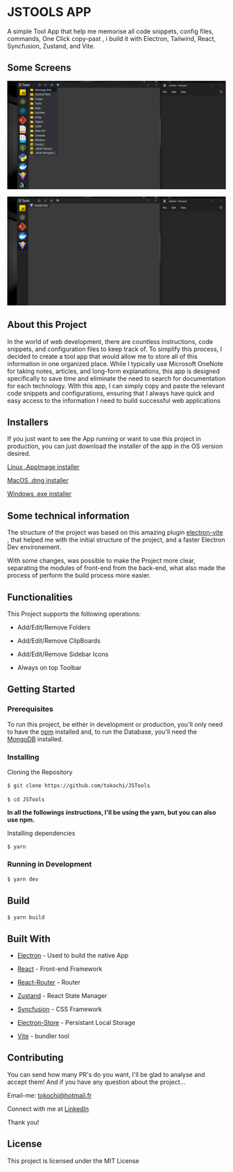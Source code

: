 # JSTOOLS APP


A simple Tool App that help me memorise all code snippets, config files, commands, One Click copy-past , i build it  with Electron, Tailwind, React, Syncfusion, Zustand,  and Vite.


## Some Screens

![demo](https://github.com/tokochi/JSTools/blob/master/img/01.gif)

![Add-folder](https://github.com/tokochi/JSTools/blob/master/img/02.gif)

## About this Project

In the world of web development, there are countless instructions, code snippets, and configuration files to keep track of. To simplify this process, I decided to create a tool app that would allow me to store all of this information in one organized place. While I typically use Microsoft OneNote for taking notes, articles, and long-form explanations, this app is designed specifically to save time and eliminate the need to search for documentation for each technology. With this app, I can simply copy and paste the relevant code snippets and configurations, ensuring that I always have quick and easy access to the information I need to build successful web applications

## Installers



If you just want to see the App running or want to use this project in production, you can just download the installer of the app in the OS version desired.

[Linux .AppImage installer](https://drive.google.com/file/d/1OECix6qiw4nVDJ86kZ2ZGcSaeWmqnZiY/view?usp=share_link)

[MacOS .dmg installer](https://drive.google.com/file/d/1OECix6qiw4nVDJ86kZ2ZGcSaeWmqnZiY/view?usp=share_link)

[Windows .exe installer](https://drive.google.com/file/d/1OECix6qiw4nVDJ86kZ2ZGcSaeWmqnZiY/view?usp=share_link)


## Some technical information


The structure of the project was based on this amazing plugin [electron-vite](https://www.npmjs.com/package/electron-vite) , that helped me with the initial structure of the project, and a faster Electron Dev environement.


With some changes, was possible to make the Project more clear, separating the modules of front-end from the back-end, what also made the process of perform the build process more easier.

## Functionalities


This Project supports the following operations:

- Add/Edit/Remove Folders

- Add/Edit/Remove ClipBoards

- Add/Edit/Remove Sidebar Icons

- Always on top Toolbar 


## Getting Started



### Prerequisites


To run this project, be either in development or production, you'll only need to have the [npm](https://www.npmjs.com/) installed and, to run the Database, you'll need the [MongoDB](https://www.mongodb.com/try/download/community) installed.

### Installing

Cloning the Repository

```
$ git clone https://github.com/tokochi/JSTools

$ cd JSTools
```

**In all the followings instructions, I'll be using the yarn, but you can also use npm.**



Installing dependencies

```
$ yarn
```



### Running in Development


```
$ yarn dev
```


## Build


```
$ yarn build
```


## Built With



* [Electron](https://electronjs.org/) - Used to build the native App

* [React](https://reactjs.org/) - Front-end Framework

* [React-Router](https://reacttraining.com/react-router/) - Router

* [Zustand](https://github.com/pmndrs/zustand) - React State Manager

* [Syncfusion](https://www.syncfusion.com/) - CSS Framework

* [Electron-Store](https://www.npmjs.com/package/electron-store) - Persistant Local Storage

* [Vite](https://vitejs.dev/) - bundler tool



## Contributing

You can send how many PR's do you want, I'll be glad to analyse and accept them! And if you have any question about the project...

Email-me: tokochi@hotmail.fr

Connect with me at [LinkedIn](https://www.linkedin.com/in/tokochi-madjid-7a4071158/)

Thank you!

## License

This project is licensed under the MIT License

